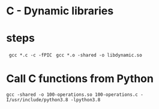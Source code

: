 # C - Dynamic libraries

# steps
``` gcc *.c -c -fPIC```
``` gcc *.o -shared -o libdynamic.so```

# Call C functions from Python
```gcc -shared -o 100-operations.so 100-operations.c -I/usr/include/python3.8 -lpython3.8```
